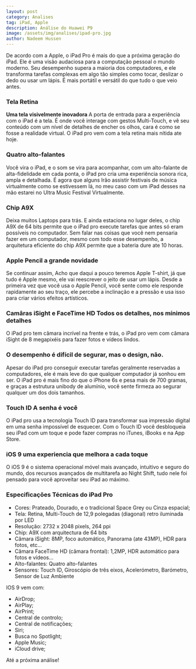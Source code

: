 ```yaml
---
layout: post
category: Analises
tag: iPad, Apple
description: Análise do Huawei P9
image: /assets/img/analises/ipad-pro.jpg
author: Nadeem Hussen   
---
```


De acordo com a Apple, o iPad Pro é mais do que a próxima geração do iPad. 
Ele é uma visão audaciosa para a computação pessoal o mundo moderno. 
Seu desempenho supera a maioria dos computadores, e ele transforma tarefas complexas em algo tão simples como tocar, deslizar o dedo ou usar um lápis. 
É mais portátil e versátil do que tudo o que veio antes.

### Tela Retina
<b>Uma tela visivelmente inovadora</b>
A porta de entrada para a experiência com o iPad é a tela. 
É onde você interage com gestos Multi-Touch, e vê seu conteúdo com um nível de detalhes de encher os olhos, cara é como se fosse a realidade virtual. 
O iPad pro vem com a tela retina mais nítida ate hoje.

### Quatro alto-falantes
Você vira o iPad, e o som se vira para acompanhar, com um alto-falante de alta-fidelidade em cada ponta, o iPad pro cria uma experiência sonora rica, ampla e detalhada. 
É agora que alguns Irão assistir festivais de música virtualmente como se estivessem lá, no meu caso com um iPad desses na mão estarei no Ultra Music Festival Virtualmente.

### Chip A9X
Deixa muitos Laptops para trás. 
E ainda estaciona no lugar deles, o chip A9X de 64 bits permite que o iPad pro execute tarefas que antes só eram possíveis no computador. 
Sem falar nas coisas que você nem pensaria fazer em um computador, mesmo com todo esse desempenho, a arquitetura eficiente do chip A9X permite que a bateria dure ate 10 horas.

### Apple Pencil a grande novidade
Se continuar assim, Acho que daqui a pouco teremos Apple T-shirt, já que tudo é Apple mesmo, ele vai reescrever o jeito de usar um lápis.
Desde a primeira vez que você usa o Apple Pencil, você sente como ele responde rapidamente ao seu traço, ele percebe a inclinação e a pressão e usa isso para criar vários efeitos artísticos.

### Camâras iSight e FaceTime HD Todos os detalhes, nos mínimos detalhes
O iPad pro tem câmara incrível na frente e trás, o iPad pro vem com câmara iSight de 8 megapixéis para fazer fotos e vídeos lindos. 

### O desempenho é difícil de segurar, mas o design, não.
Apesar do iPad pro conseguir executar tarefas geralmente reservadas a computadores, ele é mais leve do que qualquer computador já sonhou em ser. 
O iPad pro é mais fino do que o iPhone 6s e pesa mais de 700 gramas, e graças a estrutura unibody de alumínio, você sente firmeza ao segurar qualquer um dos dois tamanhos.

### Touch ID A senha é você
O iPad pro usa a tecnologia Touch ID para transformar sua impressão digital em uma senha impossível de esquecer. 
Com o Touch ID você desbloqueia seu iPad com um toque e pode fazer compras no iTunes, iBooks e na App Store.

### iOS 9 uma experiencia que melhora a cada toque
O iOS 9 é o sistema operacional móvel mais avançado, intuitivo e seguro do mundo, dos recursos avançados de multitarefa ao Night Shift, tudo nele foi pensado para você aproveitar seu iPad ao máximo.

### Especificações Técnicas do iPad Pro

- Cores: Prateado, Dourado, e o tradicional Space Grey ou Cinza espacial;
- Tela: Retina, Multi-Touch de 12,9 polegadas (diagonal) retro iluminada por LED
- Resolução: 2732 x 2048 pixels, 264 ppi
- Chip: A9X com arquitectura de 64 bits
- Câmara iSight:  8MP, foco automático, Panorama (ate 43MP), HDR para fotos, etc…
- Câmara FaceTime HD (câmara frontal): 1,2MP, HDR automático para fotos e vídeos…
- Alto-falantes:  Quatro alto-falantes
- Sensores: Touch ID, Giroscópio de três eixos, Acelerómetro, Barómetro, Sensor de Luz Ambiente 

IOS 9 vem com:

- AirDrop;
- AirPlay;
- AirPrint;
- Central de controlo;
- Central de notificações;
- Siri;
- Busca no Spotlight;
- Apple Music;
- iCloud drive;

Até a próxima análise!